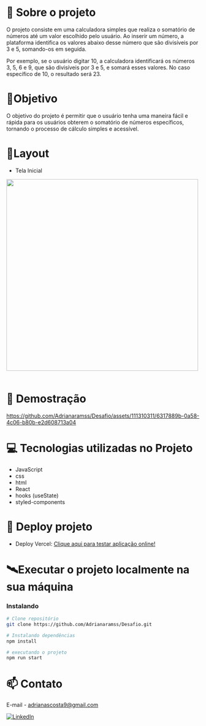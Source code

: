 # 📖 Sobre o projeto
O projeto consiste em uma calculadora simples que realiza o somatório de números até um valor escolhido pelo usuário. Ao inserir um número, a plataforma identifica os valores abaixo desse número que são divisíveis por 3 e 5, somando-os em seguida.

Por exemplo, se o usuário digitar 10, a calculadora identificará os números 3, 5, 6 e 9, que são divisíveis por 3 e 5, e somará esses valores. No caso específico de 10, o resultado será 23.


# 🎯Objetivo 
O objetivo do projeto é permitir que o usuário  tenha uma maneira fácil e rápida para os usuários obterem o somatório de números específicos, tornando o processo de cálculo simples e acessível.

# 📱Layout 

- Tela Inicial

<div align="left"   > 
  <img height="500" src="https://github.com/Adrianaramss/Desafio/assets/111310311/61d29d35-bd14-4582-b779-449f5757bdac"/>

  </div>
  </br>


# 🚀 Demostração

https://github.com/Adrianaramss/Desafio/assets/111310311/6317889b-0a58-4c06-b80b-e2d608713a04


# 💻 Tecnologias utilizadas no Projeto

- JavaScript
- css
- html
- React
- hooks (useState)
- styled-components


# 🔗 Deploy projeto 
- Deploy Vercel: [Clique aqui para testar aplicação online!](https://desafio-chi.vercel.app/)


# 🛰Executar o projeto localmente na sua máquina
### Instalando
```bash
# Clone repositório
git clone https://github.com/Adrianaramss/Desafio.git

# Instalando dependências
npm install

# executando o projeto
npm run start
```
# 📫 Contato
E-mail - adrianascosta9@gmail.com

[![LinkedIn](https://img.shields.io/badge/LinkedIn-0077B5?style=for-the-badge&logo=linkedin&logoColor=white)](https://www.linkedin.com/in/adriana-ramss/)
